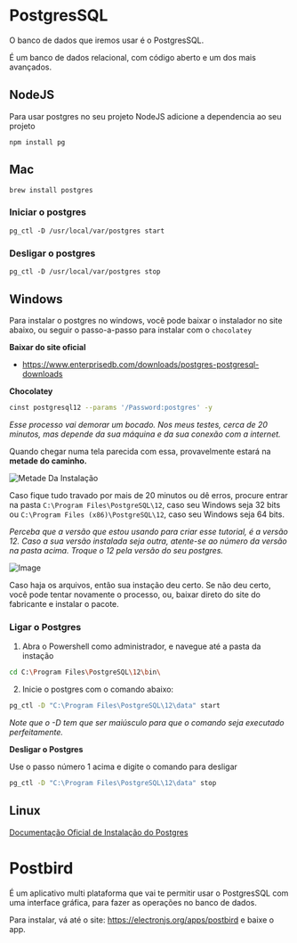 # PostgresSQL

O banco de dados que iremos usar é o PostgresSQL.

É um banco de dados relacional, com código aberto e um dos mais avançados.


## NodeJS

Para usar postgres no seu projeto NodeJS adicione a dependencia ao seu projeto

```shell
npm install pg
```

## Mac

```shell
brew install postgres
```

### Iniciar o postgres

```shell
pg_ctl -D /usr/local/var/postgres start
```

### Desligar o postgres

```shell
pg_ctl -D /usr/local/var/postgres stop
```

## Windows

Para instalar o postgres no windows, você pode baixar o instalador no site abaixo, ou seguir o passo-a-passo para instalar com o `chocolatey`

**Baixar do site oficial**
- https://www.enterprisedb.com/downloads/postgres-postgresql-downloads

**Chocolatey**

```bash
cinst postgresql12 --params '/Password:postgres' -y
```

*Esse processo vai demorar um bocado. Nos meus testes, cerca de 20 minutos, mas depende da sua máquina e da sua conexão com a internet.*

Quando chegar numa tela parecida com essa, provavelmente estará na **metade do caminho.**

![Metade Da Instalação](https://i.imgur.com/PqLBWYy.png)

Caso fique tudo travado por mais de 20 minutos ou dê erros, procure entrar na pasta `C:\Program Files\PostgreSQL\12`, caso seu Windows seja 32 bits ou `C:\Program Files (x86)\PostgreSQL\12`, caso seu Windows seja 64 bits.

*Perceba que a versão que estou usando para criar esse tutorial, é a versão 12. Caso a sua versão instalada seja outra, atente-se ao número da versão na pasta acima. Troque o 12 pela versão do seu postgres.*

![Image](https://media.discordapp.net/attachments/616282793625911332/646795822859550721/unknown.png)

Caso haja os arquivos, então sua instação deu certo. Se não deu certo, você pode tentar novamente o processo, ou, baixar direto do site do fabricante e instalar o pacote.

### Ligar o Postgres

1. Abra o Powershell como administrador, e navegue até a pasta da instação

```bash
cd C:\Program Files\PostgreSQL\12\bin\
```

2. Inicie o postgres com o comando abaixo:

```bash
pg_ctl -D "C:\Program Files\PostgreSQL\12\data" start
```

*Note que o -D tem que ser maiúsculo para que o comando seja executado perfeitamente.*

**Desligar o Postgres**

Use o passo número 1 acima e digite o comando para desligar

```bash
pg_ctl -D "C:\Program Files\PostgreSQL\12\data" stop
```

## Linux

[Documentação Oficial de Instalação do Postgres](https://www.postgresql.org/download/linux/)

# Postbird

É um aplicativo multi plataforma que vai te permitir usar o PostgresSQL com uma interface gráfica, para fazer as operações no banco de dados.

Para instalar, vá até o site: https://electronjs.org/apps/postbird e baixe o app.
